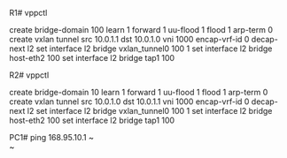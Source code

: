 R1# vppctl
  
create bridge-domain 100 learn 1 forward 1 uu-flood 1 flood 1 arp-term 0
create vxlan tunnel src 10.0.1.1 dst 10.0.1.0 vni 1000  encap-vrf-id 0 decap-next l2
set interface l2 bridge vxlan_tunnel0 100 1
set interface l2 bridge host-eth2 100
set interface l2 bridge tap1 100

R2# vppctl

create bridge-domain 10 learn 1 forward 1 uu-flood 1 flood 1 arp-term 0
create vxlan tunnel src 10.0.1.0 dst 10.0.1.1 vni 1000 encap-vrf-id 0 decap-next l2
set interface l2 bridge vxlan_tunnel0 100 1
set interface l2 bridge host-eth2 100
set interface l2 bridge tap1 100




PC1# ping 168.95.10.1
~                                                                                                                                                                                                                                                  
~                         
